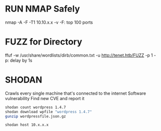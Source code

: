 # RUN NMAP Safely
nmap -A -F -T1 10.10.x.x -v
-F: top 100 ports

# FUZZ for Directory
ffuf -w /usr/share/wordlists/dirb/common.txt -u http://tenet.htb/FUZZ -p 1
-p: delay by 1s

# SHODAN
Crawls every single machine that's connected to the internet
Software vulnerability
Find new CVE and report it

```bash
shodan count wordpress 1.4.7
shodan download wpfile "wordpress 1.4.7"
gunzip wordpressfile.json.gz

shodan host 10.x.x.x
```

#
